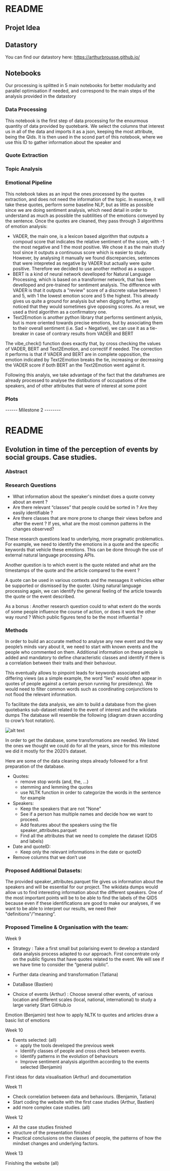 # README

## Projet Idea 

## Datastory 

You can find our datastory here: https://arthurbrousse.github.io/

## Notebooks

Our processing is splitted in 5 main notebooks for better modularity and parallel optimisation if needed, and correspond to the main steps of the analysis provided in the datastory 

### Data Processing 

This notebook is the first step of data processing for the enourmous quantity of data provided by quotebank. We select the columns that interest us in all of the data and imports it as a json, keeping the most attribute, being the Qids. It is then used in the scond part of this notebook, where we use this ID to gather information about the speaker and 

### Quote Extraction

### Topic Analysis

### Emotional Pipeline

This notebook takes as an input the ones processed by the quotes extraction, and does not need the information of the topic. In essence, it will take these quotes, perform some baseline NLP, but as little as possible since we are doing sentiment analysis, which need detail in order to understand as much as possible the subtilities of the emotions conveyed by the sentence. Once the quotes are cleaned, they pass through 3 algorithms of emotion analysis: 

- VADER, the main one, is a lexicon based algorithm that outputs a compoud score that indicates the relative sentiment of the score, with -1 the most negative and 1 the most positive. We chose it as the main study tool since it outputs a continuous score which is easier to study. However, by analysing it manually we found discrepancies, sentences that were intepreted as negative by VADER but actually were quite positive. Therefore we decided to use another method as a support.
- BERT is a kind of neural network develloped for Natural Language Processing, which is based on a transformer network, that has been develloped and pre-trained for sentiment analysis. The difference with VADER is that it outputs a "review" score of a discrete value between 1 and 5, with 1 the lowest emotion score and 5 the highest. This already gives us quite a ground for analysis but when digging further, we noticed that they would sometimes give opposing scores. As a resut, we used a third algorithm as a confirmatory one.
- Text2Emotion is another python library that performs sentiment anlysis, but is more oriented towards precise emotions, but by associating them to their overall sentiment (i.e. Sad = Negative), we can use it as a tie-breaker in case of contrary results from VADER and BERT 

The vibe_check() function does exactly that, by cross checking the values of VADER, BERT and Text2Emotion, and correctif if needed. The correction it performs is that if VADER and BERT are in complete opposition, the emotion indicated by Text2Emotion breaks the tie, increasing or decreasing the VADER score if both BERT an the Text2Emotion went against it.

Following this analyis, we take advantage of the fact that the dataframes are already processed to analyse the distibutions of occupations of the speakers, and of other attributes that were of interest at some point 

### Plots 


------ Milestone 2 --------


# README

## Evolution in time of the perception of events by social groups. Case studies.

### Abstract


### Research Questions
- What information about the speaker's mindset does a quote convey about an event ? 
- Are there relevant “classes” that people could be sorted in ? Are they easily identifiable ? 
- Are there classes that are more prone to change their views before and after the event ? If yes, what are the most common patterns in the changes observed?

These research questions lead to underlying, more pragmatic problematics.
For example, we need to identify the emotions in a quote and the specific keywords that vehicle these emotions. This can be done through the use of external natural language processing APIs.

Another question is to which event is the quote related and what are the timestamps of the quote and the article compared to the event ?

A quote can be used in various contexts and the messages it vehicles either be supported or dismissed by the quoter. Using natural language processing again, we can identify the general feeling of the article towards the quote or the event described.

As a bonus : Another research question could to what extent do the words of some people influence the course of action, or does it work the other way round ? Which public figures tend to be the most influential ?

### Methods
In order to build an accurate method to analyse any new event and the way people’s minds vary about it, we need to start with known events and the people who commented on them. Additional information on these people is added and mandatory to define characteristic classes and identify if there is a correlation between their traits and their behaviour.

This eventually allows to pinpoint leads for keywords associated with differing views (as a simple example, the word “lies” would often appear in quotes of people against a certain person running for presidency).
We would need to filter common words such as coordinating conjunctions to not flood the relevant information. 

To facilitate the data analysis, we aim to build a database from the given quotebanks sub-dataset related to the event of interest and the wikidata dumps 
The database will resemble the following (diagram drawn according to crow’s foot notation). 

![alt text](https://github.com/epfl-ada/ada-2021-project-les-quatre-neurones/blob/master/DB_ER_diag_ADA.png?raw=true)

In order to get the database, some transformations are needed. We listed the ones we thought we could do for all the years, since for this milestone we did it mostly for the 2020’s dataset. 

Here are some of the data cleaning steps already followed for a first preparation of the database.
- Quotes: 
    - remove stop words (and, the, ...)
    - stemming and lemming the quotes
    - use NLTK function in order to categorize the words in the sentence for example
- Speakers: 
    - Keep the speakers that are not "None"
    - See if a person has multiple names and decide how we want to proceed.
    - Add features about the speakers using the file speaker_attributes.parquet
    - Find all the attributes that we need to complete the dataset (QIDS and labels)
- Date and quoteID:  
    - Keep only the relevant informations in the date or quoteID
- Remove columns that we don’t use

### Proposed Additional Datasets:
The provided speaker_attributes.parquet file gives us information about the speakers and will be essential for our project. The wikidata dumps would allow us to find interesting information about the different speakers. One of the most important points will be to be able to find the labels of the QIDS because even if these identifications are good to make our analyses, if we want to be able to interpret our results, we need their "definitions"/”meaning”.

### Proposed Timeline & Organisation with the team:

Week 9
- Strategy :
Take a first small but polarising event to develop a standard data analysis process adapted to our approach. First concentrate only on the public figures that have quotes related to the event. We will see if we have time to consider the “general public”. 

- Further data cleaning and transformation (Tatiana)

- DataBase (Bastien)

- Choice of events (Arthur) : Choose several other events, of various location and different scales (local, national, international) to study a large variety
Start GitHub.io

Emotion (Benjamin)
test how to apply NLTK to quotes and articles draw a basic list of emotions

Week 10
- Events selected: (all)
  - apply the tools developed the previous week 
  - Identify classes of people and cross check between events. 
  - Identify patterns in the evolution of behaviours
  - Improve sentiment analysis algorithm according to the events selected (Benjamin)

First ideas for data visualisation (Arthur) and documentation  

Week 11
- Check correlation between data and behaviours. (Benjamin, Tatiana)
- Start coding the website with the first case studies (Arthur, Bastien)
- add more complex case studies. (all)

Week 12
- All the case studies finished
- structure of the presentation finished
- Practical conclusions on the classes of people, the patterns of how the mindset changes and underlying factors.

Week 13

Finishing the website (all)
